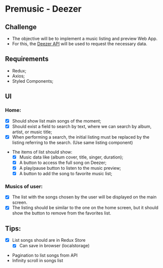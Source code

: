 # Premusic - Deezer

## Challenge

- The objective will be to implement a music listing and preview Web App.
- For this, the [Deezer API](https://developers.deezer.com/api/explorer?url=chart) will be used to request the necessary data.

## Requirements

- Redux;
- Axios;
- Styled Components;

## UI

### Home:

- [x] Should show list main songs of the moment;
- [x] Should exist a field to search by text, where we can search by album, artist, or music title;
- [x] When performing a search, the initial listing must be replaced by the listing referring to the search. (Use same listing component)
- The items of list should show:
  - [x] Music data like (album cover, title, singer, duration);
  - [x] A button to access the full song on Deezer;
  - [x] A play/pause button to listen to the music preview;
  - [x] A button to add the song to favorite music list;

### Musics of user:

- [x] The list with the songs chosen by the user will be displayed on the main screen.
- [x] The listing should be similar to the one on the home screen, but it should show the button to remove from the favorites list.

## Tips:

- [x] List songs should are in Redux Store
  - [x] Can save in browser (localstorage)
- Pagination to list songs from API
- Infinity scroll in songs list
